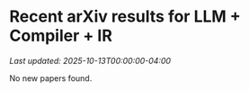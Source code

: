 # Recent arXiv results for LLM + Compiler + IR

*Last updated: 2025-10-13T00:00:00-04:00*

No new papers found.
